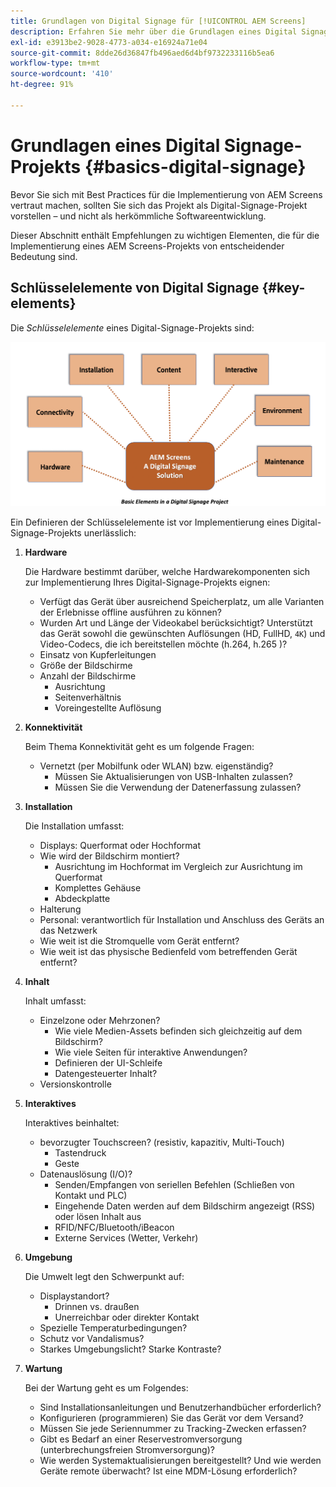 ```yaml
---
title: Grundlagen von Digital Signage für [!UICONTROL AEM Screens]
description: Erfahren Sie mehr über die Grundlagen eines Digital Signage-Projekts.
exl-id: e3913be2-9028-4773-a034-e16924a71e04
source-git-commit: 8dde26d36847fb496aed6d4bf9732233116b5ea6
workflow-type: tm+mt
source-wordcount: '410'
ht-degree: 91%

---
```


# Grundlagen eines Digital Signage-Projekts {#basics-digital-signage}

Bevor Sie sich mit Best Practices für die Implementierung von AEM Screens vertraut machen, sollten Sie sich das Projekt als Digital-Signage-Projekt vorstellen – und nicht als herkömmliche Softwareentwicklung.

Dieser Abschnitt enthält Empfehlungen zu wichtigen Elementen, die für die Implementierung eines AEM Screens-Projekts von entscheidender Bedeutung sind.

## Schlüsselelemente von Digital Signage {#key-elements}

Die *Schlüsselelemente* eines Digital-Signage-Projekts sind:

![](/help/assets/Elements-Revised.png)

Ein Definieren der Schlüsselelemente ist vor Implementierung eines Digital-Signage-Projekts unerlässlich:

1. **Hardware**

   Die Hardware bestimmt darüber, welche Hardwarekomponenten sich zur Implementierung Ihres Digital-Signage-Projekts eignen:
   * Verfügt das Gerät über ausreichend Speicherplatz, um alle Varianten der Erlebnisse offline ausführen zu können?
   * Wurden Art und Länge der Videokabel berücksichtigt? Unterstützt das Gerät sowohl die gewünschten Auflösungen (HD, FullHD, `4K`) und Video-Codecs, die ich bereitstellen möchte (h.264, h.265 )?
   * Einsatz von Kupferleitungen
   * Größe der Bildschirme
   * Anzahl der Bildschirme
      * Ausrichtung
      * Seitenverhältnis
      * Voreingestellte Auflösung

1. **Konnektivität**

   Beim Thema Konnektivität geht es um folgende Fragen:
   * Vernetzt (per Mobilfunk oder WLAN) bzw. eigenständig?
      * Müssen Sie Aktualisierungen von USB-Inhalten zulassen?
      * Müssen Sie die Verwendung der Datenerfassung zulassen?

1. **Installation**

   Die Installation umfasst:
   * Displays: Querformat oder Hochformat
   * Wie wird der Bildschirm montiert?
      * Ausrichtung im Hochformat im Vergleich zur Ausrichtung im Querformat
      * Komplettes Gehäuse
      * Abdeckplatte
   * Halterung
   * Personal: verantwortlich für Installation und Anschluss des Geräts an das Netzwerk
   * Wie weit ist die Stromquelle vom Gerät entfernt?
   * Wie weit ist das physische Bedienfeld vom betreffenden Gerät entfernt?

1. **Inhalt**

   Inhalt umfasst:
   * Einzelzone oder Mehrzonen?
      * Wie viele Medien-Assets befinden sich gleichzeitig auf dem Bildschirm?
      * Wie viele Seiten für interaktive Anwendungen?
      * Definieren der UI-Schleife
      * Datengesteuerter Inhalt?
   * Versionskontrolle

1. **Interaktives**

   Interaktives beinhaltet:
   * bevorzugter Touchscreen? (resistiv, kapazitiv, Multi-Touch)
      * Tastendruck
      * Geste
   * Datenauslösung (I/O)?
      * Senden/Empfangen von seriellen Befehlen (Schließen von Kontakt und PLC)
      * Eingehende Daten werden auf dem Bildschirm angezeigt (RSS) oder lösen Inhalt aus
      * RFID/NFC/Bluetooth/iBeacon
      * Externe Services (Wetter, Verkehr)

1. **Umgebung**

   Die Umwelt legt den Schwerpunkt auf:
   * Displaystandort?
      * Drinnen vs. draußen
      * Unerreichbar oder direkter Kontakt
   * Spezielle Temperaturbedingungen?
   * Schutz vor Vandalismus?
   * Starkes Umgebungslicht? Starke Kontraste?

1. **Wartung**

   Bei der Wartung geht es um Folgendes:

   * Sind Installationsanleitungen und Benutzerhandbücher erforderlich?
   * Konfigurieren (programmieren) Sie das Gerät vor dem Versand?
   * Müssen Sie jede Seriennummer zu Tracking-Zwecken erfassen?
   * Gibt es Bedarf an einer Reservestromversorgung (unterbrechungsfreien Stromversorgung)?
   * Wie werden Systemaktualisierungen bereitgestellt? Und wie werden Geräte remote überwacht? Ist eine MDM-Lösung erforderlich?
